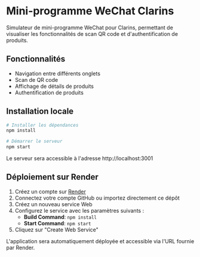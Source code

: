 # Mini-programme WeChat Clarins

Simulateur de mini-programme WeChat pour Clarins, permettant de visualiser les fonctionnalités de scan QR code et d'authentification de produits.

## Fonctionnalités

- Navigation entre différents onglets
- Scan de QR code
- Affichage de détails de produits
- Authentification de produits

## Installation locale

```bash
# Installer les dépendances
npm install

# Démarrer le serveur
npm start
```

Le serveur sera accessible à l'adresse http://localhost:3001

## Déploiement sur Render

1. Créez un compte sur [Render](https://render.com/)
2. Connectez votre compte GitHub ou importez directement ce dépôt
3. Créez un nouveau service Web
4. Configurez le service avec les paramètres suivants :
   - **Build Command**: `npm install`
   - **Start Command**: `npm start`
5. Cliquez sur "Create Web Service"

L'application sera automatiquement déployée et accessible via l'URL fournie par Render.
